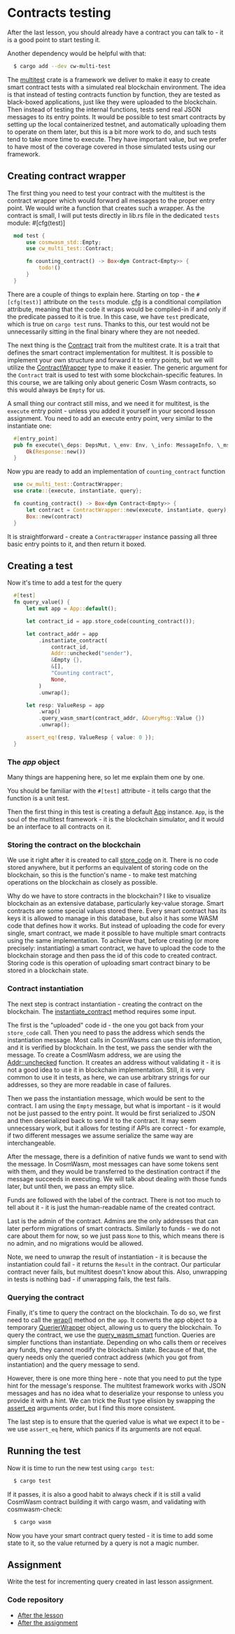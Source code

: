 # Contracts testing

After the last lesson, you should already have a contract you can talk to - it is a good point to start testing it.

Another dependency would be helpful with that:

```bash
  $ cargo add --dev cw-multi-test
```

The [multitest](https://docs.rs/cw-multi-test/0.14.0/cw_multi_test/) crate is a framework we deliver to make it easy to create smart contract tests with a simulated real blockchain environment. The idea is that instead of testing contracts function by function, they are tested as black-boxed applications, just like they were uploaded to the blockchain. Then instead of testing the internal functions, tests send real JSON messages to its entry points. It would be possible to test smart contracts by setting up the local containerized testnet, and automatically uploading them to operate on them later, but this is a bit more work to do, and such tests tend to take more time to execute. They have important value, but we prefer to have most of the coverage covered in those simulated tests using our framework.

## Creating contract wrapper

The first thing you need to test your contract with the multitest is the contract wrapper which would forward all messages to the proper entry point. We would write a function that creates such a wrapper. As the contract is small, I will put tests directly in lib.rs file in the dedicated `tests` module: #[cfg(test)]

```rust
  mod test {
      use cosmwasm_std::Empty;
      use cw_multi_test::Contract;

      fn counting_contract() -> Box<dyn Contract<Empty>> {
          todo!()
      }
  }
```

There are a couple of things to explain here. Starting on top - the `#[cfg(test)]` attribute on the `tests` module. [cfg](https://doc.rust-lang.org/reference/conditional-compilation.html#the-cfg-attribute) is a conditional compilation attribute, meaning that the code it wraps would be compiled-in if and only if the predicate passed to it is true. In this case, we have `test` predicate, which is true on `cargo test` runs. Thanks to this, our test would not be unnecessarily sitting in the final binary where they are not needed.

The next thing is the [Contract](https://docs.rs/cw-multi-test/0.14.0/cw_multi_test/trait.Contract.html) trait from the multitest crate. It is a trait that defines the smart contract implementation for multitest. It is possible to implement your own structure and forward it to entry points, but we will utilize the [ContractWrapper](https://docs.rs/cw-multi-test/0.14.0/cw_multi_test/struct.ContractWrapper.html) type to make it easier. The generic argument for the `Contract` trait is used to test with some blockchain-specific features. In this course, we are talking only about generic Cosm Wasm contracts, so this would always be `Empty` for us.

A small thing our contract still miss, and we need it for multitest, is the `execute` entry point - unless you added it yourself in your second lesson assignment. You need to add an execute entry point, very similar to the instantiate one:

```rust
  #[entry_point]
  pub fn execute(\_deps: DepsMut, \_env: Env, \_info: MessageInfo, \_msg: Empty) -> StdResult<Response> {
      Ok(Response::new())
  }
```

Now ypu are ready to add an implementation of `counting_contract` function

```rust
  use cw_multi_test::ContractWrapper;
  use crate::{execute, instantiate, query};

  fn counting_contract() -> Box<dyn Contract<Empty>> {
      let contract = ContractWrapper::new(execute, instantiate, query);
      Box::new(contract)
  }
```

It is straightforward - create a `ContractWrapper` instance passing all three basic entry points to it, and then return it boxed.

## Creating a test

Now it's time to add a test for the query

```rust
  #[test]
  fn query_value() {
      let mut app = App::default();

      let contract_id = app.store_code(counting_contract());

      let contract_addr = app
          .instantiate_contract(
              contract_id,
              Addr::unchecked("sender"),
              &Empty {},
              &[],
              "Counting contract",
              None,
          )
          .unwrap();

      let resp: ValueResp = app
          .wrap()
          .query_wasm_smart(contract_addr, &QueryMsg::Value {})
          .unwrap();

      assert_eq!(resp, ValueResp { value: 0 });
  }
```

### The _app_ object

Many things are happening here, so let me explain them one by one.

You should be familiar with the `#[test]` attribute - it tells cargo that the function is a unit test.

Then the first thing in this test is creating a default [App](https://docs.rs/cw-multi-test/0.14.0/cw_multi_test/struct.App.html) instance. `App`, is the soul of the multitest framework - it is the blockchain simulator, and it would be an interface to all contracts on it.

### Storing the contract on the blockchain

We use it right after it is created to call [store_code](https://docs.rs/cw-multi-test/0.14.0/cw_multi_test/struct.App.html#method.store_code) on it. There is no code stored anywhere, but it performs an equivalent of storing code on the blockchain, so this is the function's name - to make test matching operations on the blockchain as closely as possible.

Why do we have to store contracts in the blockchain? I like to visualize blockchain as an extensive database, particularly key-value storage. Smart contracts are some special values stored there. Every smart contract has its keys it is allowed to manage in this database, but also it has some WASM code that defines how it works. But instead of uploading the code for every single, smart contract, we made it possible to have multiple smart contracts using the same implementation. To achieve that, before creating (or more precisely: instantiating) a smart contract, we have to upload the code to the blockchain storage and then pass the id of this code to created contract. Storing code is this operation of uploading smart contract binary to be stored in a blockchain state.

### Contract instantiation

The next step is contract instantiation - creating the contract on the blockchain. The [instantiate_contract](https://docs.rs/cw-multi-test/0.14.0/cw_multi_test/trait.Executor.html#method.instantiate_contract) method requires some input.

The first is the "uploaded" code id - the one you got back from your `store_code` call. Then you need to pass the address which sends the instantiation message. Most calls in CosmWasms can use this information, and it is verified by blockchain. In the test, we pass the sender with the message. To create a CosmWasm address, we are using the [Addr::unchecked](https://docs.rs/cosmwasm-std/1.0.0/cosmwasm_std/struct.Addr.html#method.unchecked) function. It creates an address without validating it - it is not a good idea to use it in blockchain implementation. Still, it is very common to use it in tests, as here, we can use arbitrary strings for our addresses, so they are more readable in case of failures.

Then we pass the instantiation message, which would be sent to the contract. I am using the `Empty` message, but what is important - is it would not be just passed to the entry point. It would be first serialized to JSON and then deserialized back to send it to the contract. It may seem unnecessary work, but it allows for testing if APIs are correct - for example, if two different messages we assume serialize the same way are interchangeable.

After the message, there is a definition of native funds we want to send with the message. In CosmWasm, most messages can have some tokens sent with them, and they would be transferred to the destination contract if the message succeeds in executing. We will talk about dealing with those funds later, but until then, we pass an empty slice.

Funds are followed with the label of the contract. There is not too much to tell about it - it is just the human-readable name of the created contract.

Last is the admin of the contract. Admins are the only addresses that can later perform migrations of smart contracts. Similarly to funds - we do not care about them for now, so we just pass `None` to this, which means there is no admin, and no migrations would be allowed.

Note, we need to unwrap the result of instantiation - it is because the instantiation could fail - it returns the `Result` in the contract. Our particular contract never fails, but multitest doesn't know about this. Also, unwrapping in tests is nothing bad - if unwrapping fails, the test fails.

### Querying the contract

Finally, it's time to query the contract on the blockchain. To do so, we first need to call the [wrap()](https://docs.rs/cw-multi-test/0.14.0/cw_multi_test/struct.App.html#method.wrap) method on the `app`. It converts the app object to a temporary [QuerierWrapper](https://docs.rs/cosmwasm-std/1.0.0/cosmwasm_std/struct.QuerierWrapper.html) object, allowing us to query the blockchain. To query the contract, we use the [query_wasm_smart](https://docs.rs/cosmwasm-std/1.0.0/cosmwasm_std/struct.QuerierWrapper.html#method.query_wasm_smart) function. Queries are simpler functions than instantiate. Depending on who calls them or receives any funds, they cannot modify the blockchain state. Because of that, the query needs only the queried contract address (which you got from instantiation) and the query message to send.

However, there is one more thing here - note that you need to put the type hint for the message's response. The multitest framework works with JSON messages and has no idea what to deserialize your response to unless you provide it with a hint. We can trick the Rust type elision by swapping the [assert_eq](https://doc.rust-lang.org/std/cmp/trait.Eq.html?search=assert_eq) arguments order, but I find this more consistent.

The last step is to ensure that the queried value is what we expect it to be - we use `assert_eq` here, which panics if its arguments are not equal.

## Running the test

Now it is time to run the new test using `cargo test`:

```bash
  $ cargo test
```

If it passes, it is also a good habit to always check if it is still a valid CosmWasm contract building it with cargo wasm, and validating with cosmwasm-check:

```bash
  $ cargo wasm
```

Now you have your smart contract query tested - it is time to add some state to it, so the value returned by a query is not a magic number.

## Assignment

Write the test for incrementing query created in last lesson assignment.

### Code repository

- [After the lesson](https://github.com/CosmWasm/cw-academy-course/commit/5426831405bc9c91f4b6ced5ccd2bf27f6787809)
- [After the assignment](https://github.com/CosmWasm/cw-academy-course/commit/1bbb2122d100d74d6b41e969de3363edbbc69cfe)
